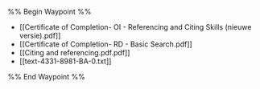 %% Begin Waypoint %%
- [[Certificate of Completion- OI - Referencing and Citing Skills (nieuwe versie).pdf]]
- [[Certificate of Completion- RD - Basic Search.pdf]]
- [[Citing and referencing.pdf.pdf]]
- [[text-4331-8981-BA-0.txt]]

%% End Waypoint %%